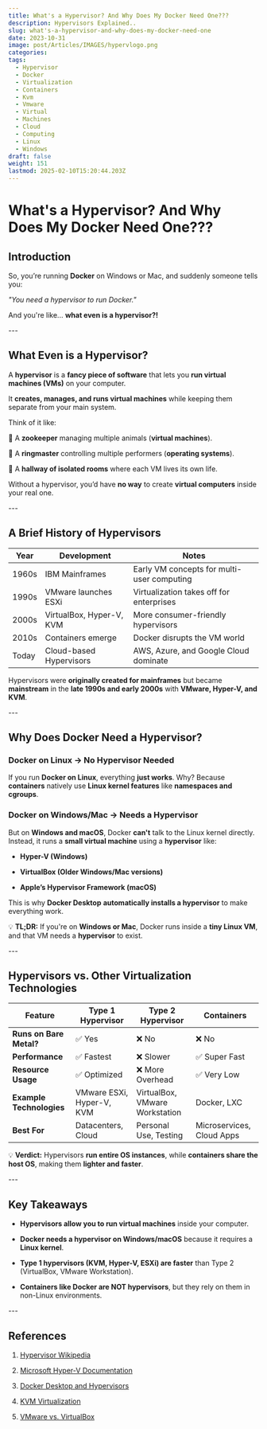 ```yaml
---
title: What's a Hypervisor? And Why Does My Docker Need One???
description: Hypervisors Explained..
slug: what's-a-hypervisor-and-why-does-my-docker-need-one
date: 2023-10-31
image: post/Articles/IMAGES/hypervlogo.png
categories: 
tags:
  - Hypervisor
  - Docker
  - Virtualization
  - Containers
  - Kvm
  - Vmware
  - Virtual
  - Machines
  - Cloud
  - Computing
  - Linux
  - Windows
draft: false
weight: 151
lastmod: 2025-02-10T15:20:44.203Z
---
```

# What's a Hypervisor? And Why Does My Docker Need One???  

## Introduction  

So, you’re running **Docker** on Windows or Mac, and suddenly someone tells you:  

*"You need a hypervisor to run Docker."*  

And you're like... **what even is a hypervisor?!**  

  <!-- 

In this article, we’ll break it down:  

  

- **What a hypervisor is** and why it exists.  

- **The history of virtualization and hypervisors**.  

- **Why Docker on Windows/Mac requires a hypervisor**.  

- **How hypervisors compare to other virtualization technologies**.  

- **Examples and practical usage of hypervisors**.  

  

Let’s jump in! 🚀  
-->

\---  

## What Even is a Hypervisor?  

A **hypervisor** is a **fancy piece of software** that lets you **run virtual machines (VMs)** on your computer.  

It **creates, manages, and runs virtual machines** while keeping them separate from your main system.  

Think of it like:  

🔹 A **zookeeper** managing multiple animals (**virtual machines**).  

🔹 A **ringmaster** controlling multiple performers (**operating systems**).  

🔹 A **hallway of isolated rooms** where each VM lives its own life.  

Without a hypervisor, you’d have **no way** to create **virtual computers** inside your real one.  

\---  

## A Brief History of Hypervisors  

| Year  | Development              | Notes                                      |
| ----- | ------------------------ | ------------------------------------------ |
| 1960s | IBM Mainframes           | Early VM concepts for multi-user computing |
| 1990s | VMware launches ESXi     | Virtualization takes off for enterprises   |
| 2000s | VirtualBox, Hyper-V, KVM | More consumer-friendly hypervisors         |
| 2010s | Containers emerge        | Docker disrupts the VM world               |
| Today | Cloud-based Hypervisors  | AWS, Azure, and Google Cloud dominate      |

Hypervisors were **originally created for mainframes** but became **mainstream** in the **late 1990s and early 2000s** with **VMware, Hyper-V, and KVM**.  

\---  

## Why Does Docker Need a Hypervisor?  

### **Docker on Linux → No Hypervisor Needed**  

If you run **Docker on Linux**, everything **just works**. Why? Because **containers** natively use **Linux kernel features** like **namespaces and cgroups**.  

### **Docker on Windows/Mac → Needs a Hypervisor**  

But on **Windows and macOS**, Docker **can't** talk to the Linux kernel directly. Instead, it runs a **small virtual machine** using a **hypervisor** like:  

* **Hyper-V (Windows)**  

* **VirtualBox (Older Windows/Mac versions)**  

* **Apple’s Hypervisor Framework (macOS)**  

This is why **Docker Desktop** **automatically installs a hypervisor** to make everything work.  

💡 **TL;DR:** If you're on **Windows or Mac**, Docker runs inside a **tiny Linux VM**, and that VM needs a **hypervisor** to exist.  

\---  

## Hypervisors vs. Other Virtualization Technologies  

| Feature                  | Type 1 Hypervisor         | Type 2 Hypervisor              | Containers                |
| ------------------------ | ------------------------- | ------------------------------ | ------------------------- |
| **Runs on Bare Metal?**  | ✅ Yes                     | ❌ No                           | ❌ No                      |
| **Performance**          | ✅ Fastest                 | ❌ Slower                       | ✅ Super Fast              |
| **Resource Usage**       | ✅ Optimized               | ❌ More Overhead                | ✅ Very Low                |
| **Example Technologies** | VMware ESXi, Hyper-V, KVM | VirtualBox, VMware Workstation | Docker, LXC               |
| **Best For**             | Datacenters, Cloud        | Personal Use, Testing          | Microservices, Cloud Apps |

💡 **Verdict:** Hypervisors **run entire OS instances**, while **containers share the host OS**, making them **lighter and faster**.  

\---  

## Key Takeaways  

* **Hypervisors allow you to run virtual machines** inside your computer.  

* **Docker needs a hypervisor on Windows/macOS** because it requires a **Linux kernel**.  

* **Type 1 hypervisors (KVM, Hyper-V, ESXi) are faster** than Type 2 (VirtualBox, VMware Workstation).  

* **Containers like Docker are NOT hypervisors**, but they rely on them in non-Linux environments.  

\---  

## References  

1. [Hypervisor Wikipedia](https://en.wikipedia.org/wiki/Hypervisor)  

2. [Microsoft Hyper-V Documentation](https://learn.microsoft.com/en-us/virtualization/hyper-v-on-windows/)  

3. [Docker Desktop and Hypervisors](https://docs.docker.com/desktop/)  

4. [KVM Virtualization](https://www.linux-kvm.org/)  

5. [VMware vs. VirtualBox](https://www.vmware.com/products/workstation.html)
